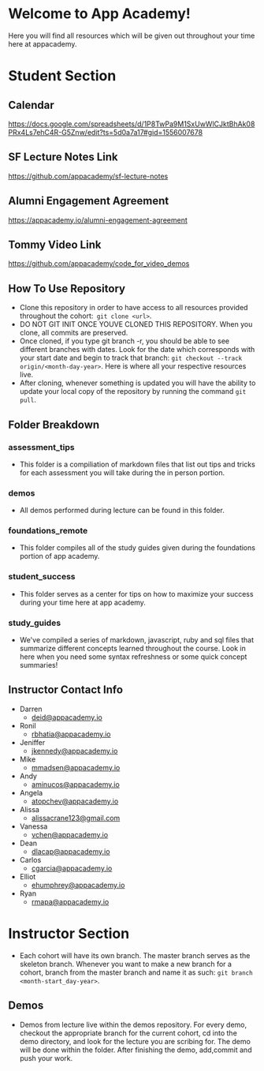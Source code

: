 # Welcome to App Academy! 

Here you will find all resources which will be given out throughout your time here at appacademy. 

# Student Section 
## Calendar 
https://docs.google.com/spreadsheets/d/1P8TwPa9M1SxUwWlCJktBhAk08PRx4Ls7ehC4R-G5Znw/edit?ts=5d0a7a17#gid=1556007678
## SF Lecture Notes Link 
https://github.com/appacademy/sf-lecture-notes
## Alumni Engagement Agreement
https://appacademy.io/alumni-engagement-agreement
## Tommy Video Link
https://github.com/appacademy/code_for_video_demos
## How To Use Repository
* Clone this repository in order to have access to all resources provided throughout the cohort:``` git clone <url>```.
* DO NOT GIT INIT ONCE YOUVE CLONED THIS REPOSITORY. When you clone, all commits are preserved.
* Once cloned, if you type git branch -r, you should be able to see different branches with dates.  Look for the date which corresponds with your start date and begin to track that branch: ```git checkout --track origin/<month-day-year>```. Here is where all your respective resources live.
* After cloning, whenever something is updated you will have the ability to update your local copy of the repository by running the command ```git pull```.
## Folder Breakdown  
### assessment_tips
* This folder is a compiliation of markdown files that list out tips and tricks for each assessment you will take during the in person portion.
### demos  
* All demos performed during lecture can be found in this folder. 
### foundations_remote
* This folder compiles all of the study guides given during the foundations portion of app academy.
### student_success
* This folder serves as a center for tips on how to maximize your success during your time here at app academy. 
### study_guides
* We've compiled a series of markdown, javascript, ruby and sql files that summarize different concepts learned throughout the course.  Look in here when you need some syntax refreshness or some quick concept summaries!

## Instructor Contact Info 

* Darren 
    * deid@appacademy.io
* Ronil
    *  rbhatia@appacademy.io
* Jeniffer
    * jkennedy@appacademy.io
* Mike 
    * mmadsen@appacademy.io
* Andy 
    * aminucos@appacademy.io
* Angela 
    * atopchev@appacademy.io
* Alissa 
    * alissacrane123@gmail.com
* Vanessa
    * vchen@appacademy.io
* Dean 
    * dlacap@appacademy.io
* Carlos 
    * cgarcia@appacademy.io
* Elliot
    * ehumphrey@appacademy.io
* Ryan 
    * rmapa@appacademy.io

# Instructor Section

* Each cohort will have its own branch.  The master branch serves as the skeleton branch.  Whenever you want to make a new branch for a cohort, branch from the master branch and name it as such: ```git branch <month-start_day-year>```.  

## Demos

*  Demos from lecture live within the demos repository.  For every demo, checkout the appropriate branch for the current cohort, cd into the demo directory, and look for the lecture you are scribing for.  The demo will be done within the folder. After finishing the demo, add,commit and push your work.